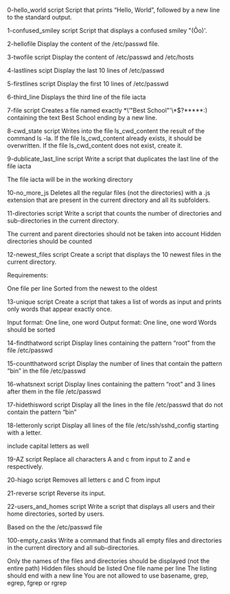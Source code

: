 0-hello_world script
Script that prints “Hello, World”, followed by a new line to the standard output.

1-confused_smiley script
Script that displays a confused smiley "(Ôo)'.

2-hellofile
Display the content of the /etc/passwd file.

3-twofile script
Display the content of /etc/passwd and /etc/hosts

4-lastlines scipt
Display the last 10 lines of /etc/passwd

5-firstlines script
Display the first 10 lines of /etc/passwd

6-third_line
Displays the third line of the file iacta

7-file script
Creates a file named exactly \*\\'"Best School"\'\\*$\?\*\*\*\*\*:) containing the text Best School ending by a new line.

8-cwd_state script
Writes into the file ls_cwd_content the result of the command ls -la. If the file ls_cwd_content already exists, it should be overwritten. If the file ls_cwd_content does not exist, create it.

9-dublicate_last_line script
Write a script that duplicates the last line of the file iacta

The file iacta will be in the working directory

10-no_more_js
Deletes all the regular files (not the directories) with a .js extension that are present in the current directory and all its subfolders.

11-directories script
Write a script that counts the number of directories and sub-directories in the current directory.

The current and parent directories should not be taken into account
Hidden directories should be counted

12-newest_files script
Create a script that displays the 10 newest files in the current directory.

Requirements:

One file per line
Sorted from the newest to the oldest

13-unique script
Create a script that takes a list of words as input and prints only words that appear exactly once.

Input format: One line, one word
Output format: One line, one word
Words should be sorted

14-findthatword script
Display lines containing the pattern “root” from the file /etc/passwd

15-countthatword script
Display the number of lines that contain the pattern “bin” in the file /etc/passwd

16-whatsnext script
Display lines containing the pattern “root” and 3 lines after them in the file /etc/passwd

17-hidethisword script
Display all the lines in the file /etc/passwd that do not contain the pattern “bin”

18-letteronly script
Display all lines of the file /etc/ssh/sshd_config starting with a letter.

include capital letters as well

19-AZ script
Replace all characters A and c from input to Z and e respectively.

20-hiago script
Removes all letters c and C from input

21-reverse script
Reverse its input.

22-users_and_homes script
Write a script that displays all users and their home directories, sorted by users.

Based on the the /etc/passwd file

100-empty_casks
Write a command that finds all empty files and directories in the current directory and all sub-directories.

Only the names of the files and directories should be displayed (not the entire path)
Hidden files should be listed
One file name per line
The listing should end with a new line
You are not allowed to use basename, grep, egrep, fgrep or rgrep

